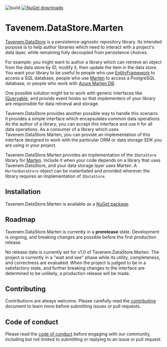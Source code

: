 ![build](https://img.shields.io/github/workflow/status/Tavenem/DataStore.Marten/publish/main) [![NuGet downloads](https://img.shields.io/nuget/dt/Tavenem.DataStore.Marten)](https://www.nuget.org/packages/Tavenem.DataStore.Marten/)

Tavenem.DataStore.Marten
==

[Tavenem.DataStore](https://github.com/Tavenem/DataStore) is a persistence-agnostic repository library. Its intended purpose is to help author libraries which need to interact with a project's data layer, while remaining fully decoupled from persistence choices.

For example: you might want to author a library which can retrieve an object from the data store by ID, modify it, then update the item in the data store. You want your library to be useful to people who use [EntityFramework](https://docs.microsoft.com/en-us/ef/) to access a SQL database, people who use [Marten](https://martendb.io/) to access a PostgreSQL database, or people who work with [Azure Marten DB](https://azure.microsoft.com/en-us/services/cosmos-db/).

One possible solution might be to work with generic interfaces like [IQueryable](https://docs.microsoft.com/en-us/dotnet/api/system.linq.iqueryable), and provide event hooks so that implementers of your library are responsible for data retrieval and storage.

Tavenem.DataStore provides another possible way to handle this scenario. It provides a simple interface which encapsulates common data operations. As the author of a library, you can accept this interface and use it for all data operations. As a consumer of a library which uses Tavenem.DataStore.Marten, you can provide an implementation of this interface designed to work with the particular ORM or data storage SDK you are using in your project.

Tavenem.DataStore.Marten provides an implementation of the `IDataStore` library for [Marten](https://martendb.io/). Include it when your code depends on a library that uses Tavenem.DataStore, and your data storage layer uses Marten. A `MartenDataStore` object can be instantiated and provided wherever the library requires an implementation of `IDataStore`.

## Installation

Tavenem.DataStore.Marten is available as a [NuGet package](https://www.nuget.org/packages/Tavenem.DataStore.Marten/).

## Roadmap

Tavenem.DataStore.Marten is currently in a **prerelease** state. Development is ongoing, and breaking changes are possible before the first production release.

No release date is currently set for v1.0 of Tavenem.DataStore.Marten. The project is currently in a "wait and see" phase while its utility, completeness, and correctness are evaluated. When the project is judged to be in a satisfactory state, and further breaking changes to the interface are determined to be unlikely, a production release will be made.

## Contributing

Contributions are always welcome. Please carefully read the [contributing](docs/CONTRIBUTING.md) document to learn more before submitting issues or pull requests.

## Code of conduct

Please read the [code of conduct](docs/CODE_OF_CONDUCT.md) before engaging with our community, including but not limited to submitting or replying to an issue or pull request.